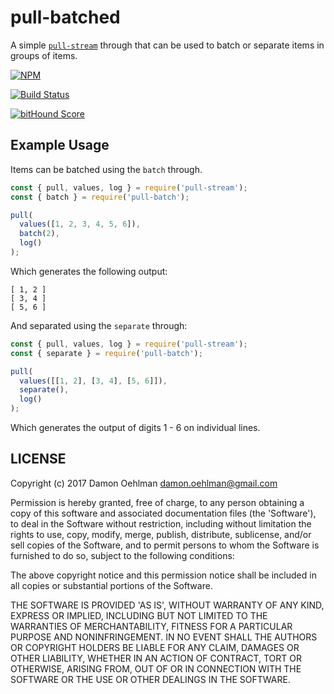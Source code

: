 # pull-batched

A simple [`pull-stream`](https://github.com/pull-stream/pull-stream) through that
can be used to batch or separate items in groups of items.

[![NPM](https://nodei.co/npm/pull-batched.png)](https://nodei.co/npm/pull-batched/)

[![Build Status](https://api.travis-ci.org/DamonOehlman/pull-batched.svg?branch=master)](https://travis-ci.org/DamonOehlman/pull-batched)

[![bitHound Score](https://www.bithound.io/github/DamonOehlman/pull-batched/badges/score.svg)](https://www.bithound.io/github/DamonOehlman/pull-batched)

## Example Usage

Items can be batched using the `batch` through.

```js
const { pull, values, log } = require('pull-stream');
const { batch } = require('pull-batch');

pull(
  values([1, 2, 3, 4, 5, 6]),
  batch(2),
  log()
);
```

Which generates the following output:

```
[ 1, 2 ]
[ 3, 4 ]
[ 5, 6 ]
```

And separated using the `separate` through:

```js
const { pull, values, log } = require('pull-stream');
const { separate } = require('pull-batch');

pull(
  values([[1, 2], [3, 4], [5, 6]]),
  separate(),
  log()
);
```

Which generates the output of digits 1 - 6 on individual lines.

## LICENSE

Copyright (c) 2017 Damon Oehlman <damon.oehlman@gmail.com>

Permission is hereby granted, free of charge, to any person obtaining
a copy of this software and associated documentation files (the
'Software'), to deal in the Software without restriction, including
without limitation the rights to use, copy, modify, merge, publish,
distribute, sublicense, and/or sell copies of the Software, and to
permit persons to whom the Software is furnished to do so, subject to
the following conditions:

The above copyright notice and this permission notice shall be
included in all copies or substantial portions of the Software.

THE SOFTWARE IS PROVIDED 'AS IS', WITHOUT WARRANTY OF ANY KIND,
EXPRESS OR IMPLIED, INCLUDING BUT NOT LIMITED TO THE WARRANTIES OF
MERCHANTABILITY, FITNESS FOR A PARTICULAR PURPOSE AND NONINFRINGEMENT.
IN NO EVENT SHALL THE AUTHORS OR COPYRIGHT HOLDERS BE LIABLE FOR ANY
CLAIM, DAMAGES OR OTHER LIABILITY, WHETHER IN AN ACTION OF CONTRACT,
TORT OR OTHERWISE, ARISING FROM, OUT OF OR IN CONNECTION WITH THE
SOFTWARE OR THE USE OR OTHER DEALINGS IN THE SOFTWARE.

